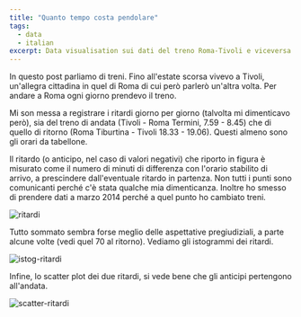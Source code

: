 ```yaml
---
title: "Quanto tempo costa pendolare"
tags:
  - data
  - italian
excerpt: Data visualisation sui dati del treno Roma-Tivoli e viceversa
---
```


In questo post parliamo di treni. Fino all'estate scorsa vivevo a Tivoli, un'allegra cittadina in quel di Roma di cui però parlerò un'altra volta. Per andare a Roma ogni giorno prendevo il treno.

Mi son messa a registrare i ritardi giorno per giorno (talvolta mi dimenticavo però), sia del treno di andata (Tivoli - Roma Termini, 7.59 - 8.45) che di quello di ritorno (Roma Tiburtina - Tivoli 18.33 - 19.06). Questi almeno sono gli orari da tabellone.

Il ritardo (o anticipo, nel caso di valori negativi) che riporto in figura è misurato come il numero di minuti di differenza con l'orario stabilito di arrivo, a prescindere dall'eventuale ritardo in partenza. Non tutti i punti sono comunicanti perché c'è stata qualche mia dimenticanza. Inoltre ho smesso di prendere dati a marzo 2014 perché a quel punto ho cambiato treni.

![ritardi](https://plot.ly/~MartinaPugliese/2/treno-tivoli-roma-e-viceversa-ritardi-in-t.png)

Tutto sommato sembra forse meglio delle aspettative pregiudiziali, a parte alcune volte (vedi quel 70 al ritorno). Vediamo gli istogrammi dei ritardi.

![istog-ritardi](https://plot.ly/~MartinaPugliese/3/istogrammi-dei-ritardi.png)

Infine, lo scatter plot dei due ritardi, si vede bene che gli anticipi pertengono all'andata.

![scatter-ritardi](https://plot.ly/~MartinaPugliese/4/scatter-plot-dei-ritardi.png)
